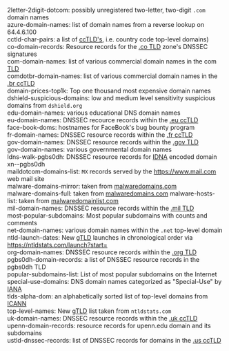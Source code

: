 2letter-2digit-dotcom: possibly unregistered two-letter, two-digit `.com` domain names  
azure-domain-names: list of domain names from a reverse lookup on 64.4.6.100  
cctld-char-pairs: a list of [ccTLD's](https://en.wikipedia.org/wiki/Country_code_top-level_domain "Country code top-level domain"), i.e. country code top-level domains)  
co-domain-records: Resource records for the [.co TLD](https://en.wikipedia.org/wiki/.co) zone's DNSSEC signatures  
com-domain-names: list of various commercial domain names in the com [TLD](https://en.wikipedia.org/wiki/Top-level_domain "Top-level domain")  
comdotbr-domain-names: list of various commercial domain names in the [.br ccTLD](https://en.wikipedia.org/wiki/.br)  
domain-prices-top1k: Top one thousand most expensive domain names  
dshield-suspicious-domains: low and medium level sensitivity suspicious domains from `dshield.org`  
edu-domain-names: various educational DNS domain names  
eu-domain-names: DNSSEC recource records within the [.eu ccTLD](https://en.wikipedia.org/wiki/.eu)    
face-book-doms: hostnames for FaceBook's bug bounty program  
fr-domain-names: DNSSEC resource records within the [.fr ccTLD](https://en.wikipedia.org/wiki/.fr)  
gov-domain-names: DNSSEC resource records within the [.gov TLD](https://en.wikipedia.org/wiki/.gov)   
gov-domain-names: various governmental domain names  
ldns-walk-pgbs0dh: DNSSEC resource records for [IDNA](https://unicode.org/cldr/utility/idna.jsp "Unicode Utilities: Internationalized Domain Names (IDN)") encoded domain xn--pgbs0dh  
maildotcom-domains-list: `MX` records served by the <https://www.mail.com> web mail site  
malware-domains-mirror: taken from [malwaredomains.com](https://www.malwaredomains.com/)  
malware-domains-full: taken from [malwaredomains.com](https://www.malwaredomains.com/)
malware-hosts-list: taken from [malwaredomainlist.com](https://www.malwaredomainlist.com/)  
mil-domain-names: DNSSEC resource records within the [.mil TLD](https://en.wikipedia.org/wiki/.mil)  
most-popular-subdomains: Most popular subdomains with counts and comments  
net-domain-names: various domain names within the `.net` top-level domain  
ntld-launch-dates: New [gTLD](https://en.wikipedia.org/wiki/Generic_top-level_domain "Generic top-level domain") launches in chronological order via <https://ntldstats.com/launch?start=>  
org-domain-names: DNSSEC resource records within the [.org TLD](https://en.wikipedia.org/wiki/.org)  
pgbs0dh-domain-records: a list of DNSSEC resource records in the pgbs0dh TLD  
popular-subdomains-list: List of most popular subdomains on the Internet  
special-use-domains: DNS domain names categorized as "Special-Use" by [IANA](https://www.iana.org/)  
tlds-alpha-dom: an alphabetically sorted list of top-level domains from [ICANN](https://www.icann.org/)  
top-level-names: New [gTLD](https://en.wikipedia.org/wiki/Generic_top-level_domain "Generic top-level domain") list taken from `ntldstats.com`  
uk-domain-names: DNSSEC resource records within the [.uk ccTLD](https://en.wikipedia.org/wiki/.uk)  
upenn-domain-records: resource records for upenn.edu domain and its subdomains  
ustld-dnssec-records: list of DNSSEC records for domains in the [.us ccTLD](https://en.wikipedia.org/wiki/.us)  
